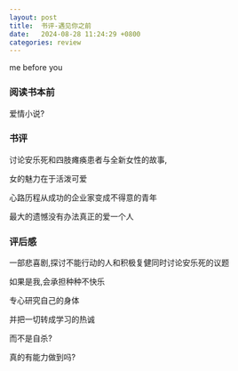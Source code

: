 ```yaml
---
layout: post
title:  书评-遇见你之前
date:   2024-08-28 11:24:29 +0800
categories: review
---
```


me before you

### 阅读书本前

爱情小说?

### 书评

讨论安乐死和四肢瘫痪患者与全新女性的故事,

女的魅力在于活泼可爱

心路历程从成功的企业家变成不得意的青年

最大的遗憾没有办法真正的爱一个人

### 评后感

一部悲喜剧,探讨不能行动的人和积极复健同时讨论安乐死的议题

如果是我,会承担种种不快乐


专心研究自己的身体

并把一切转成学习的热诚

而不是自杀?

真的有能力做到吗?
